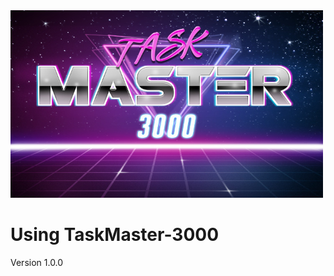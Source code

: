 

<img src="https://github.com/Hermes827/TaskMaster-3000/blob/master/frontend/img/originalTaskMaster.jpg" width="500" height="300">

# Using TaskMaster-3000

Version 1.0.0
